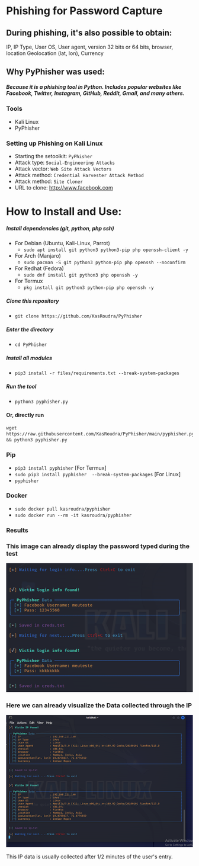 # Phishing for Password Capture
## During phishing, it's also possible to obtain:
IP, IP Type, User OS, User agent, version 32 bits or 64 bits, browser, location
Geolocation (lat, lon), Currency

## Why PyPhisher was used:
##### Because it is a phishing tool in Python. Includes popular websites like Facebook, Twitter, Instagram, GitHub, Reddit, Gmail, and many others.

### Tools
- Kali Linux
- PyPhisher

### Setting up Phishing on Kali Linux

- Starting the setoolkit: ```PyPhisher```
- Attack type: ```Social-Engineering Attacks```
- Attack vector: ```Web Site Attack Vectors```
- Attack method: ```Credential Harvester Attack Method```
- Attack method: ```Site Cloner```
- URL to clone: http://www.facebook.com

# How to Install and Use:
##### Install dependencies (git, python, php ssh)

 - For Debian (Ubuntu, Kali-Linux, Parrot)
    - ```sudo apt install git python3 python3-pip php openssh-client -y```
 - For Arch (Manjaro)
    - ```sudo pacman -S git python3 python-pip php openssh --noconfirm```
 - For Redhat (Fedora)
    - ```sudo dnf install git python3 php openssh -y```
 - For Termux
    - ```pkg install git python3 python-pip php openssh -y```

##### Clone this repository

 - ```git clone https://github.com/KasRoudra/PyPhisher```

##### Enter the directory
 - ```cd PyPhisher```

##### Install all modules
 - ```pip3 install -r files/requirements.txt --break-system-packages```

##### Run the tool
 - ```python3 pyphisher.py```

#### Or, directly run
```
wget https://raw.githubusercontent.com/KasRoudra/PyPhisher/main/pyphisher.py && python3 pyphisher.py

```

### Pip
 - `pip3 install pyphisher` [For Termux]
 - `sudo pip3 install pyphisher  --break-system-packages` [For Linux]
 - `pyphisher`

### Docker

 - `sudo docker pull kasroudra/pyphisher`
 - `sudo docker run --rm -it kasroudra/pyphisher`


### Results

### This image can already display the password typed during the test
![Alt text](image-1.png)

### Here we can already visualize the Data collected through the IP
![Alt text](image.png)

This IP data is usually collected after 1/2 minutes of the user's entry.
